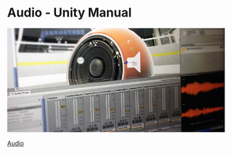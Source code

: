 # Audio - Unity Manual

![](media/15022680168727.jpg)

[Audio](https://docs.unity3d.com/Manual/Audio.html)


